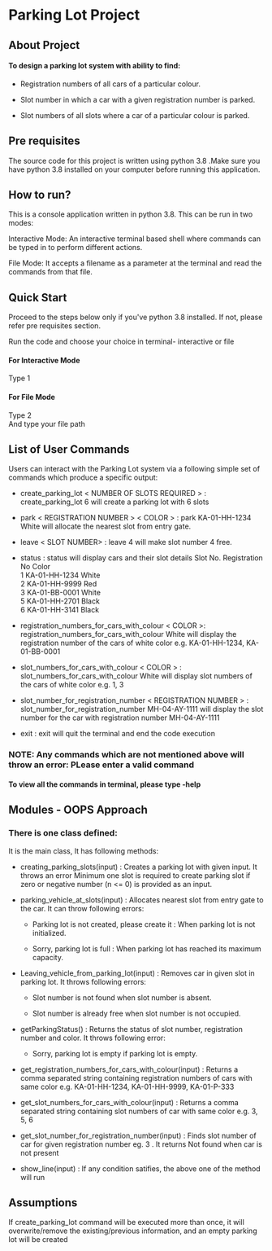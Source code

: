 # Parking Lot Project

## About Project

#### To design a parking lot system with ability to find:
* Registration numbers of all cars of a particular colour.

* Slot number in which a car with a given registration number is parked.

* Slot numbers of all slots where a car of a particular colour is parked.

## Pre requisites
The source code for this project is written using python 3.8 .Make sure you have python 3.8 installed on your computer before running this application.

## How to run?
This is a console application written in python 3.8. This can be run in two modes:

Interactive Mode: An interactive terminal based shell where commands can be typed in to perform different actions.

File Mode: It accepts a filename as a parameter at the terminal and read the commands from that file.

## Quick Start
Proceed to the steps below only if you've python 3.8 installed. If not, please refer pre requisites section.

Run the code and choose your choice in terminal- interactive or file

#### For Interactive Mode

Type 1

#### For File Mode
Type 2          
And type your file path 

## List of User Commands
Users can interact with the Parking Lot system via a following simple set of commands which produce a specific output:

* create_parking_lot < NUMBER OF SLOTS REQUIRED > : create_parking_lot 6 will create a parking lot with 6 slots

* park < REGISTRATION NUMBER > < COLOR > : park KA-01-HH-1234 White will allocate the nearest slot from entry gate.

* leave < SLOT NUMBER> : leave 4 will make slot number 4 free.

* status : status will display cars and their slot details
Slot No.  Registration No Color     
1         KA-01-HH-1234  White  
2         KA-01-HH-9999  Red    
3         KA-01-BB-0001  White   
5         KA-01-HH-2701  Black   
6         KA-01-HH-3141  Black

* registration_numbers_for_cars_with_colour < COLOR >: registration_numbers_for_cars_with_colour White will display the registration number of the cars of white color e.g. KA-01-HH-1234, KA-01-BB-0001

* slot_numbers_for_cars_with_colour < COLOR > : slot_numbers_for_cars_with_colour White will display slot numbers of the cars of white color e.g. 1, 3

* slot_number_for_registration_number < REGISTRATION NUMBER > : slot_number_for_registration_number MH-04-AY-1111 will display the slot number for the car with registration number MH-04-AY-1111

* exit : exit will quit the terminal and end the code execution

### NOTE: Any commands which are not mentioned above will throw an error: PLease enter a valid command

#### To view all the commands in terminal, please type  -help

## Modules - OOPS Approach
### There is one class defined:
It is the main class, It has following methods:
* creating_parking_slots(input) : Creates a parking lot with given input. It throws an error Minimum one slot is required to create parking slot if zero or negative number (n <= 0) is provided as an input.

* parking_vehicle_at_slots(input) : Allocates nearest slot from entry gate to the car. It can throw following errors:

    * Parking lot is not created, please create it : When parking lot is not initialized.

    * Sorry, parking lot is full : When parking lot has reached its maximum capacity.



* Leaving_vehicle_from_parking_lot(input) : Removes car in given slot in parking lot. It throws following errors:

    * Slot number <SLOT NUMBER> is not found when slot number is absent.

    * Slot number <SLOT NUMBER> is already free when slot number is not occupied.

* getParkingStatus() : Returns the status of  slot number, registration number and color. It throws following error:
    * Sorry, parking lot is empty if parking lot is empty.

* get_registration_numbers_for_cars_with_colour(input) : Returns a comma separated string containing registration numbers of cars with same color e.g. KA-01-HH-1234, KA-01-HH-9999, KA-01-P-333 

* get_slot_numbers_for_cars_with_colour(input) : Returns a comma separated string containing slot numbers of car with same color e.g. 3, 5, 6

* get_slot_number_for_registration_number(input) : Finds slot number of car for given registration number eg. 3 . It returns Not found when car is not present

* show_line(input) : If any condition satifies, the above one of the method will run

## Assumptions
If create_parking_lot command will be executed more than once, it will overwrite/remove the existing/previous information, and an empty parking lot will be created











